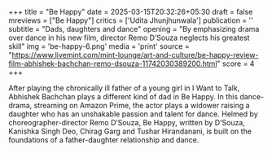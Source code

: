 +++
title = "Be Happy"
date = 2025-03-15T20:32:26+05:30
draft = false
mreviews = ["Be Happy"]
critics = ['Udita Jhunjhunwala']
publication = ''
subtitle = "Dads, daughters and dance"
opening = "By emphasizing drama over dance in his new film, director Remo D’Souza neglects his greatest skill"
img = 'be-happy-6.png'
media = 'print'
source = "https://www.livemint.com/mint-lounge/art-and-culture/be-happy-review-film-abhishek-bachchan-remo-dsouza-11742030389200.html"
score = 4
+++

After playing the chronically ill father of a young girl in I Want to Talk, Abhishek Bachchan plays a different kind of dad in Be Happy. In this dance-drama, streaming on Amazon Prime, the actor plays a widower raising a daughter who has an unshakable passion and talent for dance. Helmed by choreographer-director Remo D’Souza, Be Happy, written by D’Souza, Kanishka Singh Deo, Chirag Garg and Tushar Hirandanani, is built on the foundations of a father-daughter relationship and dance.
